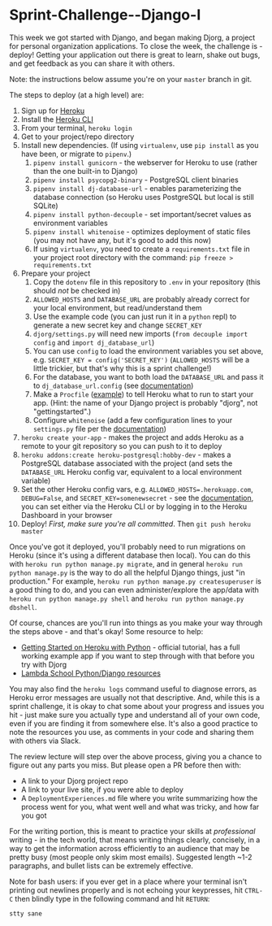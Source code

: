 # Sprint-Challenge--Django-I


This week we got started with Django, and began making Djorg, a project for
personal organization applications. To close the week, the challenge is -
deploy! Getting your application out there is great to learn, shake out bugs,
and get feedback as you can share it with others.

Note: the instructions below assume you're on your `master` branch in git.

The steps to deploy (at a high level) are:

1. Sign up for [Heroku](https://www.heroku.com/)
2. Install the [Heroku CLI](https://devcenter.heroku.com/articles/heroku-cli)
3. From your terminal, `heroku login`
4. Get to your project/repo directory
5. Install new dependencies. (If using `virtualenv`, use `pip install` as you have been, or migrate to `pipenv`.)
    1. `pipenv install gunicorn` - the webserver for Heroku to use (rather than the one built-in to Django)
    2. `pipenv install psycopg2-binary` - PostgreSQL client binaries
    3. `pipenv install dj-database-url` - enables parameterizing the database connection (so Heroku uses PostgreSQL but local is still SQLite)
    4. `pipenv install python-decouple` - set important/secret values as environment variables
    5. `pipenv install whitenoise` - optimizes deployment of static files (you may not have any, but it's good to add this now)
    6. If using `virtualenv`, you need to create a `requirements.txt` file in your project root directory with the command: `pip freeze > requirements.txt`
6. Prepare your project
    1. Copy the `dotenv` file in this repository to `.env` in your repository (this should *not* be checked in)
    2. `ALLOWED_HOSTS` and `DATABASE_URL` are probably already correct for your local environment, but read/understand them
    3. Use the example code (you can just run it in a `python` repl) to generate a new secret key and change `SECRET_KEY`
    4. `djorg/settings.py` will need new imports (`from decouple import config` and `import dj_database_url`)
    5. You can use `config` to load the environment variables you set above, e.g. `SECRET_KEY = config('SECRET_KEY')` (`ALLOWED_HOSTS` will be a little trickier, but that's why this is a sprint challenge!)
    6. For the database, you want to both load the `DATABASE_URL` and pass it to `dj_database_url.config` (see [documentation](https://github.com/kennethreitz/dj-database-url))
    7. Make a `Procfile` ([example](https://github.com/heroku/python-getting-started/blob/master/Procfile)) to tell Heroku what to run to start your app. (Hint: the name of your Django project is probably "djorg", not "gettingstarted".)
    8. Configure `whitenoise` (add a few configuration lines to your `settings.py` file per the [documentation](http://whitenoise.evans.io/en/stable/))
7. `heroku create your-app` - makes the project and adds Heroku as a remote to your git repository so you can push to it to deploy
8. `heroku addons:create heroku-postgresql:hobby-dev` - makes a PostgreSQL database associated with the project (and sets the `DATABASE_URL` Heroku config var, equivalent to a local environment variable)
9. Set the other Heroku config vars, e.g. `ALLOWED_HOSTS=.herokuapp.com`, `DEBUG=False`, and `SECRET_KEY=somenewsecret` - see the [documentation](https://devcenter.heroku.com/articles/config-vars), you can set either via the Heroku CLI or by logging in to the Heroku Dashboard in your browser
10. Deploy! _First, make sure you're all committed_. Then `git push heroku master`

Once you've got it deployed, you'll probably need to run migrations on Heroku
(since it's using a different database then local). You can do this with
`heroku run python manage.py migrate`, and in general
`heroku run python manage.py` is the way to do all the helpful Django things,
just "in production." For example, `heroku run python manage.py createsuperuser`
is a good thing to do, and you can even administer/explore the app/data with
`heroku run python manage.py shell` and `heroku run python manage.py dbshell`.

Of course, chances are you'll run into things as you make your way through the
steps above - and that's okay! Some resource to help:

- [Getting Started on Heroku with Python](https://devcenter.heroku.com/articles/getting-started-with-python#introduction) - official tutorial, has a full working example app if you want to step through with that before you try with Djorg
- [Lambda School Python/Django resources](https://github.com/LambdaSchool/Getting-Started/blob/master/PythonDjango.md)

You may also find the `heroku logs` command useful to diagnose errors, as Heroku
error messages are usually not that descriptive. And, while this is a sprint
challenge, it is okay to chat some about your progress and issues you hit - just
make sure you actually type and understand all of your own code, even if you are
finding it from somewhere else. It's also a good practice to note the resources
you use, as comments in your code and sharing them with others via Slack.

The review lecture will step over the above process, giving you a chance to
figure out any parts you miss. But please open a PR before then with:

- A link to your Djorg project repo
- A link to your live site, if you were able to deploy
- A `DeploymentExperiences.md` file where you write summarizing how the process went for you, what went well and what was tricky, and how far you got

For the writing portion, this is meant to practice your skills at
*professional* writing - in the tech world, that means writing things clearly,
concisely, in a way to get the information across efficiently to an audience
that may be pretty busy (most people only skim most emails). Suggested length
~1-2 paragraphs, and bullet lists can be extremely effective.

Note for bash users: if you ever get in a place where your terminal isn't
printing out newlines properly and is not echoing your keypresses, hit `CTRL-C`
then blindly type in the following command and hit `RETURN`:

```
stty sane
```
